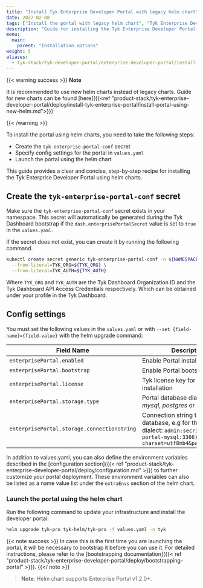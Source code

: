 ```yaml
---
title: "Install Tyk Enterprise Developer Portal with legacy helm chart"
date: 2022-02-08
tags: ["Install the portal with legacy helm chart", "Tyk Enterprise Developer Portal"]
description: "Guide for installing the Tyk Enterprise Developer Portal in Kubernetes using helm"
menu:
  main:
    parent: "Installation options"
weight: 5
aliases:
  - tyk-stack/tyk-developer-portal/enterprise-developer-portal/install-tyk-enterprise-portal/launching-portal/launching-portal-using-helm
---
```


{{< warning success >}}
**Note**

It is recommended to use new helm charts instead of legacy charts. Guide for new charts can be found [here]({{<ref "product-stack/tyk-enterprise-developer-portal/deploy/install-tyk-enterprise-portal/install-portal-using-new-helm.md">}})

{{< /warning >}}

To install the portal using helm charts, you need to take the following steps:

- Create the `tyk-enterprise-portal-conf` secret
- Specify config settings for the portal in `values.yaml`
- Launch the portal using the helm chart

This guide provides a clear and concise, step-by-step recipe for installing the Tyk Enterprise Developer Portal using helm charts.

## Create the `tyk-enterprise-portal-conf` secret

Make sure the `tyk-enterprise-portal-conf` secret exists in your namespace. This secret will automatically be generated during the Tyk Dashboard bootstrap if the `dash.enterprisePortalSecret` value is set to `true` in the `values.yaml`.

If the secret does not exist, you can create it by running the following command.

```bash
kubectl create secret generic tyk-enterprise-portal-conf -n ${NAMESPACE} \
  --from-literal=TYK_ORG=${TYK_ORG} \
  --from-literal=TYK_AUTH=${TYK_AUTH}
```

Where `TYK_ORG` and `TYK_AUTH` are the Tyk Dashboard Organization ID and the Tyk Dashboard API Access Credentials respectively. Which can be obtained under your profile in the Tyk Dashboard.

## Config settings

You must set the following values in the `values.yaml` or with `--set {field-name}={field-value}` with the helm upgrade command:

| Field Name                                  | Description                                                                                                                                            |
| ------------------------------------------- | ------------------------------------------------------------------------------------------------------------------------------------------------------ |
| `enterprisePortal.enabled`                  | Enable Portal installation                                                                                                                             |
| `enterprisePortal.bootstrap`                | Enable Portal bootstrapping                                                                                                                            |
| `enterprisePortal.license`                  | Tyk license key for your portal installation                                                                                                           |
| `enterprisePortal.storage.type`             | Portal database dialect, e.g _mysql_, _postgres_ or _sqlite3_                                                                                          |
| `enterprisePortal.storage.connectionString` | Connection string to the Portal's database, e.g for the mysql dialect: `admin:secr3t@tcp(tyk-portal-mysql:3306)/portal?charset=utf8mb4&parseTime=true` |

In addition to values.yaml, you can also define the environment variables described in the [configuration section]({{< ref "product-stack/tyk-enterprise-developer-portal/deploy/configuration.md" >}}) to further customize your portal deployment. These environment variables can also be listed as a name value list under the `extraEnvs` section of the helm chart.

### Launch the portal using the helm chart

Run the following command to update your infrastructure and install the developer portal:

```bash
helm upgrade tyk-pro tyk-helm/tyk-pro -f values.yaml -n tyk
```

{{< note success >}}
In case this is the first time you are launching the portal, it will be necessary to bootstrap it before you can use it. For detailed instructions, please refer to the [bootstrapping documentation]({{< ref "product-stack/tyk-enterprise-developer-portal/deploy/bootstrapping-portal" >}}).
{{</ note >}}

> **Note**: Helm chart supports Enterprise Portal v1.2.0+.
